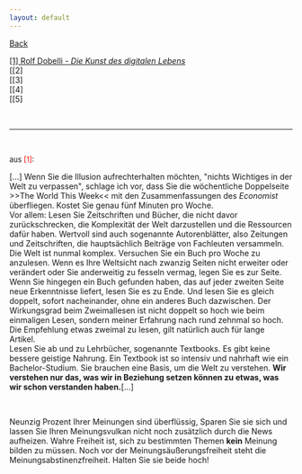 ```yaml
---
layout: default
---
```


[Back](./)

[[1] Rolf Dobelli - *Die Kunst des digitalen Lebens*](#book1)  
[[2]  
[[3]  
[[4]  
[[5]  


&nbsp;

***

&nbsp;

<a name="book1"></a> <font size="-1">aus <span style="color:red ">[1]</span>:</font>


[...] Wenn Sie die Illusion aufrechterhalten möchten, "nichts Wichtiges in der Welt zu verpassen",
schlage ich vor, dass Sie die wöchentliche Doppelseite \>\>The World This Week\<\< mit den 
Zusammenfassungen des *Economist* überfliegen. Kostet Sie genau fünf Minuten pro Woche.  
Vor allem: Lesen Sie Zeitschriften und Bücher, die nicht davor zurückschrecken, die Komplexität
der Welt darzustellen und die Ressourcen dafür haben. Wertvoll sind auch sogenannte Autorenblätter,
also Zeitungen und Zeitschriften, die hauptsächlich Beiträge von Fachleuten versammeln. Die Welt
ist nunmal komplex. Versuchen Sie ein Buch pro Woche zu anzulesen. Wenn es Ihre Weltsicht nach
zwanzig Seiten nicht erweiter oder verändert oder Sie anderweitig zu fesseln vermag, legen Sie es
zur Seite. Wenn Sie hingegen ein Buch gefunden haben, das auf jeder zweiten Seite neue Erkenntnisse
liefert, lesen Sie es zu Ende. Und lesen Sie es gleich doppelt, sofort nacheinander, ohne ein 
anderes Buch dazwischen. Der Wirkungsgrad beim Zweimallesen ist nicht doppelt so hoch wie beim
einmaligen Lesen, sondern meiner Erfahrung nach rund zehnmal so hoch. Die Empfehlung etwas
zweimal zu lesen, gilt natürlich auch für lange Artikel.  
Lesen Sie ab und zu Lehrbücher, sogenannte Textbooks. Es gibt keine bessere geistige Nahrung.
Ein Textbook ist so intensiv und nahrhaft wie ein Bachelor-Studium. Sie brauchen eine Basis,
um die Welt zu verstehen. **Wir verstehen nur das, was wir in Beziehung setzen können zu etwas, 
was wir schon verstanden haben.**[...]  

&nbsp;

Neunzig Prozent Ihrer Meinungen sind überflüssig, Sparen Sie sie sich und lassen Sie Ihren
Meinungsvulkan nicht noch zusätzlich durch die News aufheizen. Wahre Freiheit ist, sich zu
bestimmten Themen **kein** Meinung bilden zu müssen. Noch vor der Meinungsäußerungsfreiheit
steht die Meinungsabstinenzfreiheit. Halten Sie sie beide hoch!  

&nbsp;

